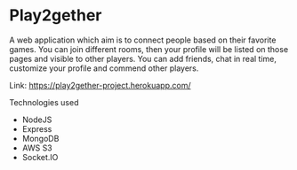 # Play2gether
A web application which aim is to connect people based on their favorite games.
You can join different rooms, then your profile will be listed on those pages and
visible to other players. You can add friends, chat in real time, customize
your profile and commend other players.

Link: https://play2gether-project.herokuapp.com/

Technologies used
- NodeJS
- Express
- MongoDB
- AWS S3
- Socket.IO
